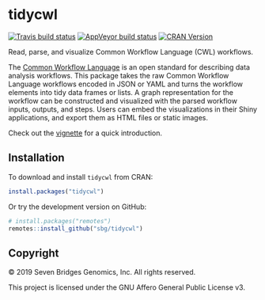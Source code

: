 # tidycwl

[![Travis build status](https://travis-ci.org/sbg/tidycwl.svg?branch=master)](https://travis-ci.org/sbg/tidycwl)
[![AppVeyor build status](https://ci.appveyor.com/api/projects/status/dp3rsacx9m10x6ei/branch/master?svg=true)](https://ci.appveyor.com/project/nanxstats/tidycwl)
[![CRAN Version](https://www.r-pkg.org/badges/version/tidycwl)](https://cran.r-project.org/package=tidycwl)

Read, parse, and visualize Common Workflow Language (CWL) workflows.

The [Common Workflow Language](https://www.commonwl.org/) is an open standard for describing data analysis workflows. This package takes the raw Common Workflow Language workflows encoded in JSON or YAML and turns the workflow elements into tidy data frames or lists. A graph representation for the workflow can be constructed and visualized with the parsed workflow inputs, outputs, and steps. Users can embed the visualizations in their Shiny applications, and export them as HTML files or static images.

Check out the [vignette](https://sbg.github.io/tidycwl/articles/tidycwl.html) for a quick introduction.

## Installation

To download and install `tidycwl` from CRAN:

```r
install.packages("tidycwl")
```

Or try the development version on GitHub:

```r
# install.packages("remotes")
remotes::install_github("sbg/tidycwl")
```

## Copyright

© 2019 Seven Bridges Genomics, Inc. All rights reserved.

This project is licensed under the GNU Affero General Public License v3.
